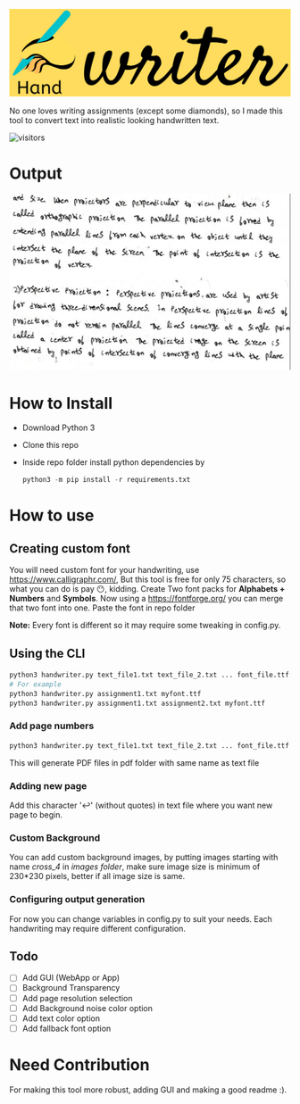 ![](/images/logo.png)

No one loves writing assignments (except some diamonds), so I made this tool to convert text into realistic looking handwritten text.

![visitors](https://visitor-badge.glitch.me/badge?page_id=handwriter_hsakaa)

# Output

![sample](/images/sample.jpeg)

# How to Install

- Download Python 3

- Clone this repo

- Inside repo folder install python dependencies by 

  ``` python
  python3 -m pip install -r requirements.txt
  ```

# How to use

## Creating custom font

You will need custom font for your handwriting, use https://www.calligraphr.com/, But this tool is free for only 75 characters, so what you can do is pay 😶, kidding. 
Create Two font packs for **Alphabets + Numbers** and **Symbols**. 
Now using a https://fontforge.org/ you can merge that two font into one.
Paste the font in repo folder

**Note:** Every font is different so it may require some tweaking in config.py.

## Using the CLI

``` python 
python3 handwriter.py text_file1.txt text_file_2.txt ... font_file.ttf
# For example
python3 handwriter.py assignment1.txt myfont.ttf
python3 handwriter.py assignment1.txt assignment2.txt myfont.ttf
```
### Add page numbers
``` python
python3 handwriter.py text_file1.txt text_file_2.txt ... font_file.ttf page_no
```

This will generate PDF files in pdf folder with same name as text file

### Adding new page 
Add this character '↩' (without quotes) in text file where you want new page to begin.

### Custom Background
You can add custom background images, by putting images starting with name *cross_4* in *images folder*, 
make sure image size is minimum of 230*230 pixels, better if all image size is same.

### Configuring output generation

For now you can change variables in config.py to suit your needs. Each handwriting may require different configuration.


## Todo
- [ ] Add GUI (WebApp or App)
- [ ] Background Transparency
- [ ] Add page resolution selection
- [ ] Add Background noise color option
- [ ] Add text color option
- [ ] Add fallback font option

# Need Contribution 

For making this tool more robust, adding GUI and making a good readme :).